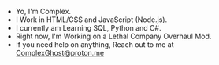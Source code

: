 - Yo, I'm Complex.
- I Work in HTML/CSS and JavaScript (Node.js).
- I currently am Learning SQL, Python and C#.
- Right now, I'm Working on a Lethal Company Overhaul Mod.
- If you need help on anything, Reach out to me at ComplexGhost@proton.me
